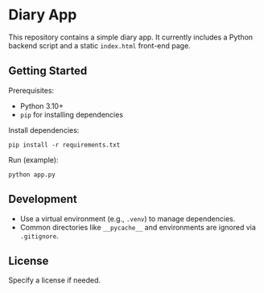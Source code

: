 # Diary App

This repository contains a simple diary app. It currently includes a Python backend script and a static `index.html` front-end page.

## Getting Started

Prerequisites:
- Python 3.10+
- `pip` for installing dependencies

Install dependencies:
```
pip install -r requirements.txt
```

Run (example):
```
python app.py
```

## Development

- Use a virtual environment (e.g., `.venv`) to manage dependencies.
- Common directories like `__pycache__` and environments are ignored via `.gitignore`.

## License

Specify a license if needed.

